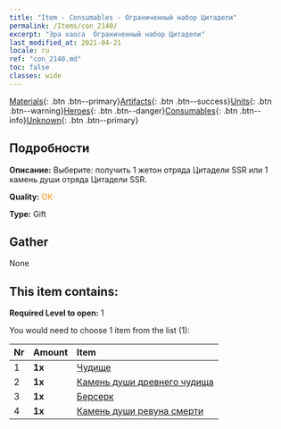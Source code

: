```yaml
---
title: "Item - Consumables - Ограниченный набор Цитадели"
permalink: /Items/con_2140/
excerpt: "Эра хаоса  Ограниченный набор Цитадели"
last_modified_at: 2021-04-21
locale: ru
ref: "con_2140.md"
toc: false
classes: wide
---
```

 [Materials](/ru/Items/){: .btn .btn--primary}[Artifacts](/ru/Items/Artifacts/){: .btn .btn--success}[Units](/ru/Items/Units/){: .btn .btn--warning}[Heroes](/ru/Items/Heroes/){: .btn .btn--danger}[Consumables](/ru/Items/Consumables/){: .btn .btn--info}[Unknown](/ru/Items/Unknown/){: .btn .btn--primary}

## Подробности
 **Описание:** Выберите: получить 1 жетон отряда Цитадели SSR или 1 камень души отряда Цитадели SSR.

 **Quality:** <span style="color: #FF8C00">OK</span>

 **Type:** Gift

## Gather

  None

## This item contains:

 **Required Level to open:** 1

 You would need to choose 1 item from the list (1):

  | Nr | Amount |     Item    |
  |:---|:-------|:------------|
  | 1 |  **1x** | [Чудище](/ru/Items/unt_223/) |  | 
  | 2 |  **1x** | [Камень души древнего чудища](/ru/Items/unt_311/) |  | 
  | 3 |  **1x** | [Берсерк](/ru/Items/unt_224/) |  | 
  | 4 |  **1x** | [Камень души ревуна смерти](/ru/Items/unt_312/) |  | 
